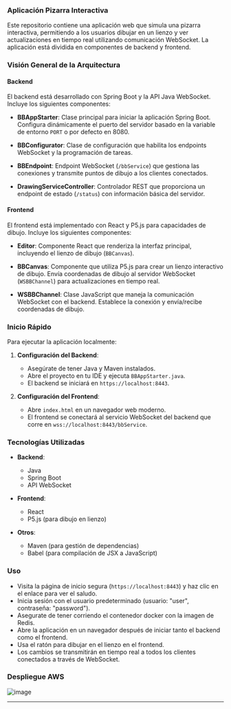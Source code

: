 ### Aplicación Pizarra Interactiva

Este repositorio contiene una aplicación web que simula una pizarra interactiva, permitiendo a los usuarios dibujar en un lienzo y ver actualizaciones en tiempo real utilizando comunicación WebSocket. La aplicación está dividida en componentes de backend y frontend.

### Visión General de la Arquitectura

#### Backend

El backend está desarrollado con Spring Boot y la API Java WebSocket. Incluye los siguientes componentes:

- **BBAppStarter**: Clase principal para iniciar la aplicación Spring Boot. Configura dinámicamente el puerto del servidor basado en la variable de entorno `PORT` o por defecto en 8080.
  
- **BBConfigurator**: Clase de configuración que habilita los endpoints WebSocket y la programación de tareas.

- **BBEndpoint**: Endpoint WebSocket (`/bbService`) que gestiona las conexiones y transmite puntos de dibujo a los clientes conectados.

- **DrawingServiceController**: Controlador REST que proporciona un endpoint de estado (`/status`) con información básica del servidor.

#### Frontend 

El frontend está implementado con React y P5.js para capacidades de dibujo. Incluye los siguientes componentes:

- **Editor**: Componente React que renderiza la interfaz principal, incluyendo el lienzo de dibujo (`BBCanvas`).
  
- **BBCanvas**: Componente que utiliza P5.js para crear un lienzo interactivo de dibujo. Envía coordenadas de dibujo al servidor WebSocket (`WSBBChannel`) para actualizaciones en tiempo real.
  
- **WSBBChannel**: Clase JavaScript que maneja la comunicación WebSocket con el backend. Establece la conexión y envía/recibe coordenadas de dibujo.

### Inicio Rápido

Para ejecutar la aplicación localmente:

1. **Configuración del Backend**:
   - Asegúrate de tener Java y Maven instalados.
   - Abre el proyecto en tu IDE y ejecuta `BBAppStarter.java`.
   - El backend se iniciará en `https://localhost:8443`.

2. **Configuración del Frontend**:
   - Abre `index.html` en un navegador web moderno.
   - El frontend se conectará al servicio WebSocket del backend que corre en `wss://localhost:8443/bbService`.

### Tecnologías Utilizadas

- **Backend**:
  - Java
  - Spring Boot
  - API WebSocket
  
- **Frontend**:
  - React
  - P5.js (para dibujo en lienzo)
  
- **Otros**:
  - Maven (para gestión de dependencias)
  - Babel (para compilación de JSX a JavaScript)
  
### Uso

- Visita la página de inicio segura (`https://localhost:8443`) y haz clic en el enlace para ver el saludo.
- Inicia sesión con el usuario predeterminado (usuario: "user", contraseña: "password").
- Asegurate de tener corriendo el contenedor docker con la imagen de Redis.
- Abre la aplicación en un navegador después de iniciar tanto el backend como el frontend.
- Usa el ratón para dibujar en el lienzo en el frontend.
- Los cambios se transmitirán en tiempo real a todos los clientes conectados a través de WebSocket.

### Despliegue AWS

![image](https://github.com/Knight072/TableroInt2/assets/116401447/66577cba-68b8-4e03-a3a7-f89f16866639)

---
